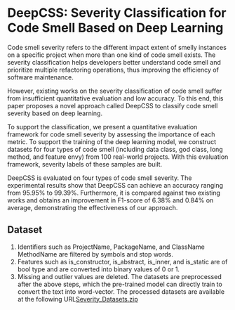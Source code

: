 # DeepCSS: Severity Classification for Code Smell Based on Deep Learning
Code smell severity refers to the different impact extent of smelly instances on a specific project when more than one kind of code smell exists. The severity classification helps developers better understand code smell and prioritize multiple refactoring operations, thus improving the efficiency of software maintenance. <be>

However, existing works on the severity classification of code smell suffer from insufficient quantitative evaluation and low accuracy. To this end, this paper proposes a novel approach called DeepCSS to classify code smell severity based on deep learning.<be>

To support the classification, we present a quantitative evaluation framework for code smell severity by assessing the importance of each metric. To support the training of the deep learning model, we construct datasets for four types of code smell (including data class, god class, long method, and feature envy) from 100 real-world projects. With this evaluation framework, severity labels of these samples are built.<be>

DeepCSS is evaluated on four types of code smell severity. The experimental results show that DeepCSS can achieve an accuracy ranging from 95.95\% to 99.39\%. Furthermore, it is compared against two existing works and obtains an improvement in F1-score of 6.38\% and 0.84\% on average, demonstrating the effectiveness of our approach.
## Dataset
1. Identifiers such as ProjectName, PackageName, and ClassName MethodName are filtered by symbols and stop words.
2. Features such as is_constructor, is_abstract, is_inner, and is_static are of bool type and are converted into binary values of 0 or 1.
3. Missing and outlier values are deleted.
The datasets are preprocessed after the above steps, which the pre-trained model can directly train to convert the text into word-vector.
The processed datasets are available at the following URL[Severity_Datasets.zip]() <br>
